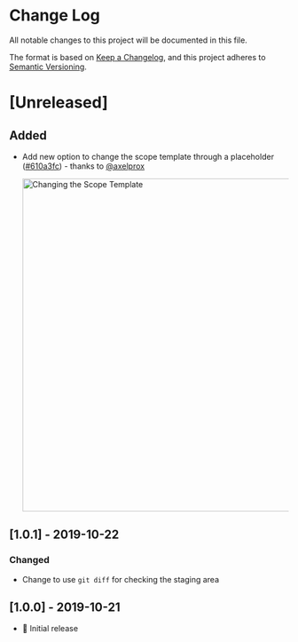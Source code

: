 # Change Log

All notable changes to this project will be documented in this file.

The format is based on [Keep a Changelog](https://keepachangelog.com/en/1.0.0/),
and this project adheres to [Semantic Versioning](https://semver.org/spec/v2.0.0.html).

# [Unreleased]

## Added

- Add new option to change the scope template through a placeholder ([#610a3fc](https://github.com/nitayneeman/vscode-git-semantic-commit/commit/610a3fc9550b4a88fcea06741c3cd6602a2051d3)) - thanks to [@axelprox](https://github.com/axelprox) <p><img src="https://github.com/nitayneeman/vscode-git-semantic-commit/blob/master/images/examples/settings/scope-template.gif?raw=true" width="600" alt="Changing the Scope Template"></p>

## [1.0.1] - 2019-10-22

### Changed

- Change to use `git diff` for checking the staging area

## [1.0.0] - 2019-10-21

- 🎉 Initial release
